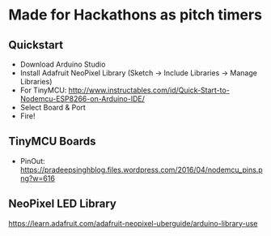 # Made for Hackathons as pitch timers
## Quickstart
- Download Arduino Studio
- Install Adafruit NeoPixel Library (Sketch -> Include Libraries -> Manage Libraries)
- For TinyMCU: http://www.instructables.com/id/Quick-Start-to-Nodemcu-ESP8266-on-Arduino-IDE/
- Select Board & Port
- Fire!

## TinyMCU Boards
- PinOut: https://pradeepsinghblog.files.wordpress.com/2016/04/nodemcu_pins.png?w=616

## NeoPixel LED Library
https://learn.adafruit.com/adafruit-neopixel-uberguide/arduino-library-use
